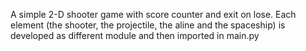 A simple 2-D shooter game with score counter and exit on lose.
Each element (the shooter, the projectile, the aline and the spaceship) is developed as different module and then imported in main.py 
